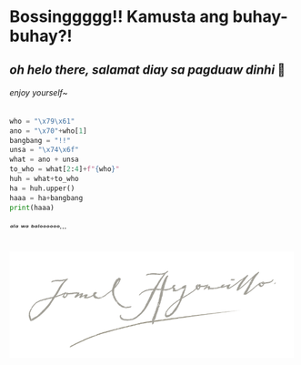 # **Bossinggggg!! Kamusta ang buhay-buhay?!** 
## **_oh helo there, salamat diay sa pagduaw dinhi_** 👋
<!--
##### it's been a joy to be here. nah, [it's great to be here!](## "UNSA NI GMALL?!")
-->
###### enjoy yourself~

~~~python
who = "\x79\x61"
ano = "\x70"+who[1]
bangbang = "!!"
unsa = "\x74\x6f"
what = ano + unsa
to_who = what[2:4]+f"{who}"
huh = what+to_who
ha = huh.upper()
haaa = ha+bangbang
print(haaa)
~~~
###### ᵃˡᵃ ʷᵃ ᵇᵃˡᵒᵒᵒᵒᵒᵒ···

<a href="#"><img src="https://github.com/jomelmelmel/jomelmelmel/raw/main/sinulatan.png" width="500" /></a>
<!--
**jomelmelmel/jomelmelmel** is a ✨ _special_ ✨ repository because its `README.md` (this file) appears on your GitHub profile.

Here are some ideas to get you started:

- 🔭 I’m currently working on ...
- 🌱 I’m currently learning ...
- 👯 I’m looking to collaborate on ...
- 🤔 I’m looking for help with ...
- 💬 Ask me about ...
- 📫 How to reach me: ...
- 😄 Pronouns: ...
- ⚡ Fun fact: ...
-->
